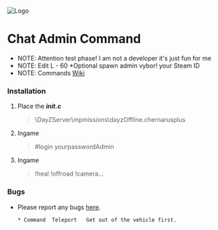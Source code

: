 ![Logo](https://cdn.discordapp.com/attachments/499241118060511252/516023616974880769/dayz-sa-server-walli.png)

Chat Admin Command
=================================

 - NOTE: Attention test phase! I am not a developer it's just fun for me
 - NOTE: Edit L - 60 *Optional spawn admin vybor! your Steam ID
 - NOTE: Commands [Wiki](https://github.com/Malotruu/test/wiki)  


### Installation

1. Place the ***init.c***

	> \DayZServer\mpmissions\dayzOffline.chernarusplus
  
  
2. Ingame

	> #login yourpasswordAdmin
 
 
3. Ingame

	> !heal !offroad !camera…
  

### Bugs

 - Please report any bugs [here](https://github.com/Malotruu/test/issues).
 
       * Command  Teleport   Get out of the vehicle first.
